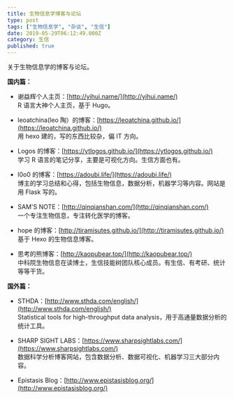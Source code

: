 ```yaml
---
title: 生物信息学博客与论坛
type: post
tags: ["生物信息学", "杂谈", "生信"]
date: 2019-05-29T06:12:49.000Z
category: 生信
published: true
---
```


关于生物信息学的博客与论坛。

**国内篇：**

- 谢益辉个人主页：[http://yihui.name/](http://yihui.name/)<br />
R 语言大神个人主页，基于 Hugo。

- leoatchina(leo 陶）的博客：[https://leoatchina.github.io/](https://leoatchina.github.io/)<br />
用 hexo 建的，写的东西比较杂，偏 IT 方向。

- Logos 的博客：[https://ytlogos.github.io/](https://ytlogos.github.io/)<br />
学习 R 语言的笔记分享，主要是可视化方向。生信方面也有。

- l0o0 的博客：[https://adoubi.life/](https://adoubi.life/)<br />
博主的学习总结和心得，包括生物信息，数据分析，机器学习等内容。网站是用 Flask 写的。

- SAM'S NOTE：[http://qinqianshan.com/](http://qinqianshan.com/)<br />
一个专注生物信息，专注转化医学的博客。

- hope 的博客：[http://tiramisutes.github.io/](http://tiramisutes.github.io/)<br />
基于 Hexo 的生物信息博客。

- 思考的熊博客：[http://kaopubear.top/](http://kaopubear.top/)<br />
中科院生物信息在读博士，生信技能树团队核心成员。有生信、有考研、统计等等干货。


**国外篇：**

- STHDA：[http://www.sthda.com/english/](http://www.sthda.com/english/)<br />
Statistical tools for high-throughput data analysis，用于高通量数据分析的统计工具。

- SHARP SIGHT LABS：[https://www.sharpsightlabs.com/](https://www.sharpsightlabs.com/)<br />
数据科学分析博客网站，包含数据分析、数据可视化、机器学习三大部分内容。

- Epistasis Blog：[http://www.epistasisblog.org/](http://www.epistasisblog.org/)

